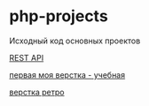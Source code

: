 # php-projects
Исходный код основных проектов

[REST API](https://api-data.webpeternet.com/readme.html)

[первая моя верстка - учебная](http://interior.webpeternet.com/)

[верстка ретро](http://pegasus-adpt.webpeternet.com/)

